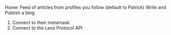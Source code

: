 Home: Feed of articles from profiles you follow (default to Patrick)
Write and Publish a blog

1. Connect to their metamask
2. Connect to the Lens Protocol API
